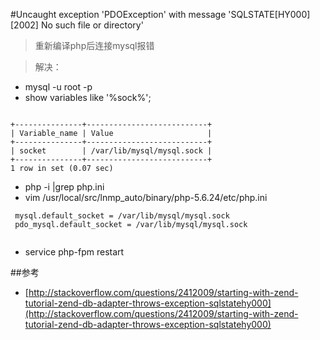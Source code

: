 #Uncaught exception 'PDOException' with message 'SQLSTATE[HY000] [2002] No such file or directory'
> 重新编译php后连接mysql报错

> 解决：

+ mysql -u root -p
+ show variables like '%sock%'; 

```

+---------------+---------------------------+
| Variable_name | Value                     |
+---------------+---------------------------+
| socket        | /var/lib/mysql/mysql.sock |
+---------------+---------------------------+
1 row in set (0.07 sec)

```

+ php -i |grep php.ini
+ vim /usr/local/src/lnmp_auto/binary/php-5.6.24/etc/php.ini

```
 mysql.default_socket = /var/lib/mysql/mysql.sock
 pdo_mysql.default_socket = /var/lib/mysql/mysql.sock
 
```
+ service php-fpm restart

##参考
+   [http://stackoverflow.com/questions/2412009/starting-with-zend-tutorial-zend-db-adapter-throws-exception-sqlstatehy000](http://stackoverflow.com/questions/2412009/starting-with-zend-tutorial-zend-db-adapter-throws-exception-sqlstatehy000)